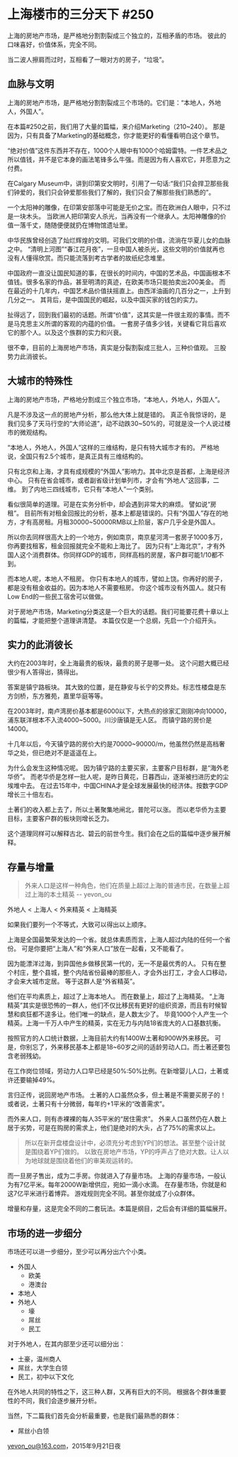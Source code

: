 # 上海楼市的三分天下 #250

上海的房地产市场，是严格地分割割裂成三个独立的，互相矛盾的市场。
彼此的口味喜好，价值体系，完全不同。

当二波人擦肩而过时，互相看了一眼对方的房子，“垃圾”。

## 血脉与文明

上海的房地产市场，是严格地分割割裂成三个市场的。它们是：“本地人，外地人，外国人”。

在本篇#250之前，我们用了大量的篇幅，来介绍Marketing（210~240）。
那是因为，只有具备了Marketing的基础概念，你才能更好的看懂看明白这个章节。

“绝对价值”这件东西并不存在，1000个人眼中有1000个哈姆雷特。一件艺术品之所以值钱，并不是它本身的画法笔锋多么牛强。而是因为有人喜欢它，并愿意为之付费。

在Calgary Museum中，讲到印第安文明时，引用了一句话:“我们只会捍卫那些我们钟爱的，我们只会钟爱那些我们了解的，我们只会了解那些我们熟悉的”。

一个太阳神的雕像，在印第安部落中可能是无价之宝。而在欧洲白人眼中，只不过是一块木头。
当欧洲人把印第安人杀光，当再没有一个继承人。太阳神雕像的价值一落千丈，随随便便就扔在博物馆遗址里。

中华民族曾经创造了灿烂辉煌的文明。可我们文明的价值，流淌在华夏儿女的血脉之中。
“清明上河图”“春江花月夜”，一旦中国人被杀光，这些文明的价值就再也没有人懂得欣赏。而只能流落到考古学者的故纸纪念堆里。

中国政府一直没让国民知道的事，在很长的时间内，中国的艺术品，中国画根本不值钱。很多名家的作品，甚至明清的真迹，在欧美市场只能拍卖出200美金。
而在最近的十几年内，中国艺术品价值扶摇直上。由西洋油画的几百分之一，上升到几分之一。
其背后，是中国国民的崛起，以及中国买家的钱包的实力。

扯得远了，回到我们最初的话题。所谓“价值”，这其实是一件很主观的事情。而不是马克思主义所谓的客观的内蕴的价值。
一套房子值多少钱，关键看它背后喜欢它的那个人。以及这个族群的实力和兴衰。

很不幸，目前的上海房地产市场，真实是分裂割裂成三批人，三种价值观。
三股势力此消彼长。

## 大城市的特殊性

上海的房地产市场，严格地分割成三个独立市场，“本地人，外地人，外国人”。

凡是不涉及这一点的房地产分析，那么他大体上就是错的。
真正令我惊讶的，是我们见多了天马行空的“大师论道”，动不动跌30~50%的，可就是没一个人说过楼市的微观结构。

“本地人，外地人，外国人”这样的三维结构，是只有特大城市才有的。
严格地说，全国只有2.5个城市，是真正具有三维结构的。

只有北京和上海，才具有成规模的“外国人”影响力。其中北京是首都，上海是经济中心。
只有在省会城市，或者副省级计划单列市，才会有“外地人”这回事，二维。
到了内地三四线城市，它只有“本地人”一个类别。

看似很简单的道理。可是在实务分析中，却会遇到非常大的麻烦。
譬如说“房租”。
目前所有对租金回报比的分析，基本上都是错误的。只有“外国人”存在的地方，才有高房租。月租30000~50000RMB以上阶层，客户几乎全是外国人。

所以你去同样很高大上的一个地方，例如南京，南京星河湾一套房子1000多万，你再要找租客，租金回报就完全不能和上海比了。
因为只有“上海北京”，才有外国人这个消费群体。你同样GDP的城市，同样高档的房屋，客户群可能1/10都不到。

而本地人呢，本地人不租房。
你只有本地人的城市，譬如上饶。你再好的房子，都是没有租金收益的。因为本地人不需要租房。
你这个城市没有外国人。就只有Low End的一些民工宿舍可以做做。

对于房地产市场，Marketing分类这是一个巨大的话题。我们可能要花费十章以上的篇幅，才能把整个道理讲清楚。
本篇仅仅是一个总纲，先启一个介绍开头。

## 实力的此消彼长

大约在2003年时，全上海最贵的板块，最贵的房子是哪一处。
这个问题大概已经很少有人答得出，猜得出。

答案是镇宁路板块。
其大致的位置，是在静安与长宁的交界处。标志性楼盘是东方剑桥，东方雅苑，嘉里华庭等等。

在2003年时，南卢湾房价基本都是6000以下，大热点的徐家汇刚刚冲向10000，浦东联洋根本不入流4000~5000。川沙唐镇是无人区。
而镇宁路的房价是14000。

十几年以后，今天镇宁路的房价大约是70000~90000/m，他虽然仍然是高档奢华之处，但已绝对不是遥遥在上。

为什么会发生这种情况呢。
因为镇宁路的主要买家，主要客户目标群，是“海外老华侨”。
而老华侨是怎样一批人呢，是昨日黄花，日暮西山，逐渐被扫进历史的尘埃堆中去。
在过去15年中，中国CHINA才是全球发展最快的经济体。按数字GDP增长三十倍左右。

土著们的收入都上去了，所以土著聚集地闸北，普陀可以涨。
而以老华侨为主要目标，主要客户群的板块则增长乏力。

这个道理同样可以解释古北、碧云的前世今生。我们会在之后的篇幅中逐步展开解释。

## 存量与增量

> 外来人口是这样一种角色，他们在质量上超过上海的普通市民，在数量上超过上海的本土精英 -- yevon_ou

外地人 < 上海人 < 外来精英 < 上海精英

如果我们要列一个不等式，大致可以得出以上顺序。

上海是全国最繁荣发达的一个省。就总体素质而言，上海人超过内陆的任何一个省份。
可是你要把“上海人”和“外来人口”放在一起看，又不能看了。

因为能漂洋过海，到异国他乡做移民第一代的，无一不是最优秀的人。
只有在整个村庄，整个县城，整个内陆省份最棒的那些人，才会外出打工，才会人口移动，才会来大城市定居。
等于这群人是“外省精英”。

他们在平均素质上，超过了上海本地人。
而在数量上，超过了上海精英。
“上海精英”其实是很恐怖的一群人，他们不仅比移民有更好的组织资源，而且有时候智慧和疯狂都不遑多让。他们唯一的缺点，是人数太少了。
毕竟1000个人产生一个精英。上海一千万人中产生的精英，实在无力与内陆18省庞大的人口基数抗衡。

按照官方的人口统计数据，上海目前大约有1400W土著和900W外来移民。
可是，你别忘了，外来移民基本上都是18~60岁之间的适龄劳动人口。而土著还要包含老弱残幼。

在工作岗位领域，劳动力人口早已经是50%:50%比例。在新增婴儿人口，土著或许还要输掉49%。

言归正传，说回房地产市场。
土著的人口虽然众多，但土著是不需要买房子的！
或者说，土著只有十分微弱，每年约+1平米的“改善需求”。

而外来人口，则有赤裸裸的每人35平米的“居住需求”。
外来人口虽然仍在人数上居于劣势，可是在购房的需求上，他们是绝对的大头，占了75%的需求以上。

> 所以在新开盘楼盘设计中，必须充分考虑到YP们的想法。甚至整个设计就是围绕着YP们做的。
> 以致在房地产市场，YP的呼声占了绝对大数。让人以为地球就是围绕着他们的审美观运转的。

而一旦房子售出，成为二手房。你就进入了存量市场。
上海的存量市场，一般认为有7亿平米。每年2000W新增供应，宛如一滴小水滴。
在存量市场，你就是和这7亿平米进行着博弈。
游戏规则完全不同。甚至你就成了小众群体。

增量和存量，这是完全不同的二套玩法。本篇是纲目，之后会有详细的篇幅展开。

## 市场的进一步细分

市场还可以进一步细分，至少可以再分出六个小类。

* 外国人
  * 欧美
  * 港澳台
* 本地人
* 外地人
  * 壕
  * 屌丝
  * 民工

对于外地人，在其内部至少还可以细分出：

* 土豪，温州商人
* 屌丝，大学生白领
* 民工，初中以下文化

在外地人共同的特性之下，这三种人群，又再有巨大的不同。
根据各个群体重要性的不同，我们会逐步展开分析。

当然，下二篇我们首先会分析最重要，也是我们最熟悉的群体：

* 屌丝小白领

[yevon_ou@163.com](mailto:yevon_ou@163.com)，2015年9月21日夜

